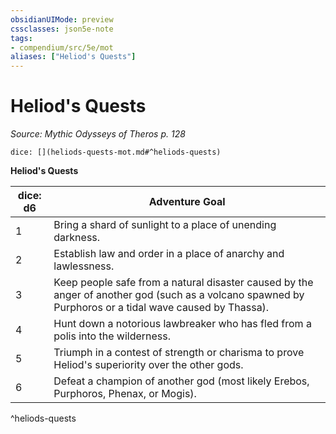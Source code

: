 ```yaml
---
obsidianUIMode: preview
cssclasses: json5e-note
tags:
- compendium/src/5e/mot
aliases: ["Heliod's Quests"]
---
```

# Heliod's Quests
*Source: Mythic Odysseys of Theros p. 128* 

`dice: [](heliods-quests-mot.md#^heliods-quests)`

**Heliod's Quests**

| dice: d6 | Adventure Goal |
|----------|----------------|
| 1 | Bring a shard of sunlight to a place of unending darkness. |
| 2 | Establish law and order in a place of anarchy and lawlessness. |
| 3 | Keep people safe from a natural disaster caused by the anger of another god (such as a volcano spawned by Purphoros or a tidal wave caused by Thassa). |
| 4 | Hunt down a notorious lawbreaker who has fled from a polis into the wilderness. |
| 5 | Triumph in a contest of strength or charisma to prove Heliod's superiority over the other gods. |
| 6 | Defeat a champion of another god (most likely Erebos, Purphoros, Phenax, or Mogis). |
^heliods-quests